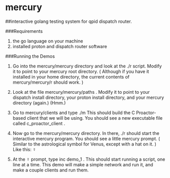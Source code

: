# mercury
##interactive golang testing system for qpid dispatch router.

###Requirements

  1. the go language on your machine
  2. installed proton and dispatch router software


###Running the Demos

  1. Go into the mercury/mercury directory and look at the ./r script.
     Modify it to point to your mercury root directory.
     ( Although if you have it installed in your home directory, the 
     current contents of mercury/mercury/r should work. )

  2. Look at the file mercury/mercury/paths .  Modify it to point to 
     your dispatch install directory, your proton install directory,
     and your mercury directory (again.)  (Hmm.)

  3. Go to mercury/clients and type ./m <enter>
     This should build the C Proactor-based client that we will be
     using. You should see a new executable file called c_proactor_client .

  4. Now go to the mercury/mercury directory. In there, ./r should start 
     the interactive mercury program. You should see a little mercury
     prompt. ( Similar to the astrological symbol for Venus, except 
     with a hat on it. )  Like this:  ☿ 

  5. At the ☿ prompt, type inc demo_1 <enter>.  This should start 
     running a script, one line at a time. This demo will make a 
     simple network and run it, and make a couple clients and run 
     them.  

